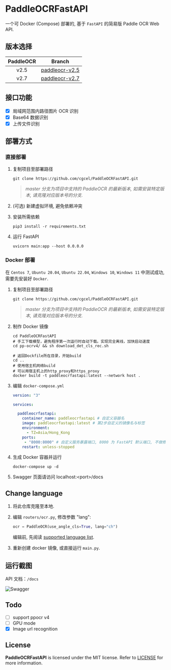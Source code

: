 # PaddleOCRFastAPI

一个可 Docker (Compose) 部署的, 基于 `FastAPI` 的简易版 Paddle OCR Web API.

## 版本选择

| PaddleOCR | Branch |
| :--: | :--: |
| v2.5 | [paddleocr-v2.5](https://github.com/cgcel/PaddleOCRFastAPI/tree/paddleocr-v2.5) |
| v2.7 | [paddleocr-v2.7](https://github.com/cgcel/PaddleOCRFastAPI/tree/paddleocr-v2.7) |

## 接口功能

- [x] 局域网范围内路径图片 OCR 识别
- [x] Base64 数据识别
- [x] 上传文件识别

## 部署方式

### 直接部署

1. 复制项目至部署路径

   ```shell
   git clone https://github.com/cgcel/PaddleOCRFastAPI.git
   ```

   > *master 分支为项目中支持的 PaddleOCR 的最新版本, 如需安装特定版本, 请克隆对应版本号的分支.*

2. (可选) 新建虚拟环境, 避免依赖冲突
3. 安装所需依赖

   ```shell
   pip3 install -r requirements.txt
   ```

4. 运行 FastAPI

   ```shell
   uvicorn main:app --host 0.0.0.0
   ```

### Docker 部署

在 `Centos 7`, `Ubuntu 20.04`, `Ubuntu 22.04`, `Windows 10`, `Windows 11` 中测试成功, 需要先安装好 `Docker`.

1. 复制项目至部署路径

   ```shell
   git clone https://github.com/cgcel/PaddleOCRFastAPI.git
   ```

   > *master 分支为项目中支持的 PaddleOCR 的最新版本, 如需安装特定版本, 请克隆对应版本号的分支.*

2. 制作 Docker 镜像

   ```shell
   cd PaddleOCRFastAPI
   # 手工下载模型，避免程序第一次运行时自动下载。实现完全离线，加快启动速度
   cd pp-ocrv4/ && sh download_det_cls_rec.sh

   # 返回Dockfile所在目录，开始build
   cd ..
   # 使用宿主机网络build
   # 可以用宿主机上的http_proxy和https_proxy
   docker build -t paddleocrfastapi:latest --network host .
   ```

3. 编辑 `docker-compose.yml`

   ```yaml
   version: "3"

   services:

     paddleocrfastapi:
       container_name: paddleocrfastapi # 自定义容器名
       image: paddleocrfastapi:latest # 第2步自定义的镜像名与标签
       environment:
         - TZ=Asia/Hong_Kong
       ports:
        - "8000:8000" # 自定义服务暴露端口, 8000 为 FastAPI 默认端口, 不做修改
       restart: unless-stopped
   ```

4. 生成 Docker 容器并运行

   ```shell
   docker-compose up -d
   ```

5. Swagger 页面请访问 localhost:\<port\>/docs

## Change language

1. 将此仓库克隆至本地.
2. 编辑 `routers/ocr.py`, 修改参数 "lang":

   ```python
   ocr = PaddleOCR(use_angle_cls=True, lang="ch")
   ```

   编辑前, 先阅读 [supported language list](https://github.com/PaddlePaddle/PaddleOCR/blob/release/2.7/doc/doc_en/multi_languages_en.md#5-support-languages-and-abbreviations).

3. 重新创建 docker 镜像, 或直接运行 `main.py`.

## 运行截图
API 文档：`/docs`

![Swagger](https://raw.githubusercontent.com/cgcel/PaddleOCRFastAPI/dev/screenshots/Swagger.png)

## Todo

- [ ] support ppocr v4
- [ ] GPU mode
- [x] Image url recognition

## License

**PaddleOCRFastAPI** is licensed under the MIT license. Refer to [LICENSE](https://github.com/cgcel/PaddleOCRFastAPI/blob/master/LICENSE) for more information.
